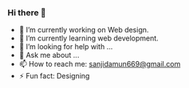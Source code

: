 ### Hi there 👋


- 🔭 I’m currently working on Web design.
- 🌱 I’m currently learning web development.
- 🤔 I’m looking for help with ...
- 💬 Ask me about ...
- 📫 How to reach me: sanjidamun669@gmail.com
- ⚡ Fun fact: Designing

